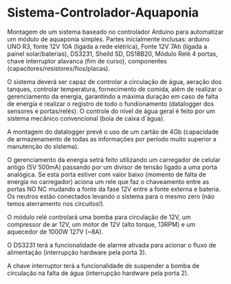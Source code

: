 # Sistema-Controlador-Aquaponia
Montagem de um sistema baseado no controlador Arduino para automatizar um módulo de aquaponia simples.
Partes inicialmente inclusas: arduino UNO R3, fonte 12V 10A (ligada a rede elétrica), Fonte 12V 7Ah (ligada a painel solar/baterias), DS3231, Sheild SD, DS18B20, Módulo Relé 4 portas, chave interruptor alavanca (fim de curso), componentes (capacitores/resistores/fios/placas).

O sistema deverá ser capaz de controlar a circulação de água, aeração dos tanques, controlar temperatura, fornecimento de comida, além de realizar o gerenciamento da energia, garantindo a máxima duração em caso de falta de energia e realizar o registro de todo o fundionamento (datalogger dos sensores e portas/relés). O controle do nível de água geral é feito por um sistema mecânico convencional (boia de caixa d`água).

A montagem do datalogger prevê o uso de um cartão de 4Gb (capacidade de armazenamento de todas as informações por período muito superior a manutenção do sistema).

O gerenciamento da energia setrá feito utilizando um carregador de celular antigo (5V 500mA) passando por um divisor de tensão ligado a uma porta analógica. Se esta porta estiver com valor baixo (momento de falta de energia no carregador) aciona um rele que faz o chaveamento entre as portas NO NC mudando a fonte da fase 12V entre a fonte externa e bateria. Os neutros estão conectados levando o sistema para o mesmo zero (não temos aterramento nos circuitos!).

O módulo relé controlará uma bomba para circulação de 12V, um compressor de ar 12V, um motor de 12V (alto torque, 13RPM) e um aquecedor de 1000W 127V (~8A).

O DS3231 terá a funcionalidade de alarme ativada para acionar o fluxo de alimentação (interrupção hardware pela porta 3).

A chave interruptor terá a funcionalidade de suspender a bomba de circulação na falta de água (interrupção hardware pela porta 2).
